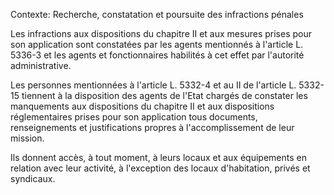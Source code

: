 Contexte: Recherche, constatation et poursuite des infractions pénales

Les infractions aux dispositions du chapitre II et aux mesures prises pour son application sont constatées par les agents mentionnés à l'article L. 5336-3 et les agents et fonctionnaires habilités à cet effet par l'autorité administrative.

Les personnes mentionnées à l'article L. 5332-4 et au II de l'article L. 5332-15 tiennent à la disposition des agents de l'Etat chargés de constater les manquements aux dispositions du chapitre II et aux dispositions réglementaires prises pour son application tous documents, renseignements et justifications propres à l'accomplissement de leur mission.

Ils donnent accès, à tout moment, à leurs locaux et aux équipements en relation avec leur activité, à l'exception des locaux d'habitation, privés et syndicaux.